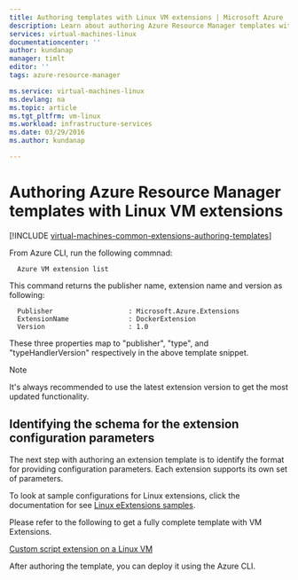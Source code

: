 ```yaml
---
title: Authoring templates with Linux VM extensions | Microsoft Azure
description: Learn about authoring Azure Resource Manager templates with extensions for Linux VMs
services: virtual-machines-linux
documentationcenter: ''
author: kundanap
manager: timlt
editor: ''
tags: azure-resource-manager

ms.service: virtual-machines-linux
ms.devlang: na
ms.topic: article
ms.tgt_pltfrm: vm-linux
ms.workload: infrastructure-services
ms.date: 03/29/2016
ms.author: kundanap

---
```

# Authoring Azure Resource Manager templates with Linux VM extensions
[!INCLUDE [virtual-machines-common-extensions-authoring-templates](../../includes/virtual-machines-common-extensions-authoring-templates.md)]

From Azure CLI, run the following commnad:

      Azure VM extension list

This command returns the publisher name, extension name and version as following:

      Publisher                   : Microsoft.Azure.Extensions  
      ExtensionName               : DockerExtension
      Version                     : 1.0

These three properties map to "publisher", "type", and "typeHandlerVersion" respectively in the above template snippet.

> [!NOTE]
> It's always recommended to use the latest extension version to get the most updated functionality.
> 
> 

## Identifying the schema for the extension configuration parameters
The next step with authoring an extension template is to identify the format for providing configuration parameters. Each extension supports its own set of parameters.

To look at sample configurations for Linux extensions, click the documentation for see [Linux eExtensions samples](virtual-machines-linux-extensions-configuration-samples.md).

Please refer to the following to get a fully complete template with VM Extensions.

[Custom script extension on a Linux VM](https://github.com/Azure/azure-quickstart-templates/blob/b1908e74259da56a92800cace97350af1f1fc32b/mongodb-on-ubuntu/azuredeploy.json/)

After authoring the template, you can deploy it using the Azure CLI.

